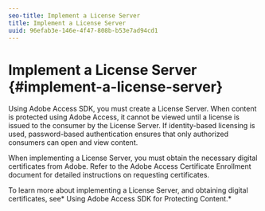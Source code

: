 ```yaml
---
seo-title: Implement a License Server
title: Implement a License Server
uuid: 96efab3e-146e-4f47-808b-b53e7ad94cd1
---
```


# Implement a License Server {#implement-a-license-server}

Using Adobe Access SDK, you must create a License Server. When content is protected using Adobe Access, it cannot be viewed until a license is issued to the consumer by the License Server. If identity-based licensing is used, password-based authentication ensures that only authorized consumers can open and view content.

When implementing a License Server, you must obtain the necessary digital certificates from Adobe. Refer to the Adobe Access Certificate Enrollment document for detailed instructions on requesting certificates.

To learn more about implementing a License Server, and obtaining digital certificates, see* Using Adobe Access SDK for Protecting Content.* 
